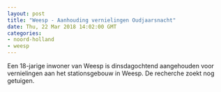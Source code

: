 ```yaml
---
layout: post
title: "Weesp - Aanhouding vernielingen Oudjaarsnacht"
date: Thu, 22 Mar 2018 14:02:00 GMT
categories: 
- noord-holland 
- weesp 
---
```


Een 18-jarige inwoner van Weesp is dinsdagochtend aangehouden voor vernielingen aan het stationsgebouw in Weesp. De recherche zoekt nog getuigen.
